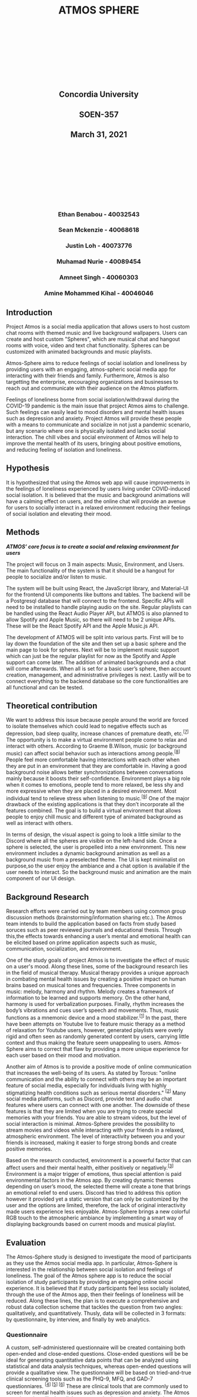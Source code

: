 
<br />
<br />
<br />
<br />
<br />
<br />
<br />
<br />
<br />
<br />


<h1 style="margin: auto; text-align: center; border: 0px;">ATMOS SPHERE</h1>

<br />
<br />
<br />
<br />
<br />
<br />
<br />
<br />
<br />
<br />

<div style="margin: auto; text-align: center;">
  <h2>Concordia University</h2>
  <h2>SOEN-357</h2>
  <h2>March 31, 2021</h2>
</div>


<br />
<br />
<br />
<br />
<br />
<br />
<br />
<br />
<br />

<div style="text-align: center; margin: auto;">
  <h3>Ethan Benabou - 40032543</h3>
  <h3>Sean Mckenzie - 40068618</h3>
  <h3>Justin Loh - 40073776</h3>
  <h3>Muhamad Nurie - 40089454</h3>
  <h3>Amneet Singh - 40060303</h3>
  <h3>Amine Mohammed Kihal - 40046046</h3>
</div>

<div style="page-break-after: always;"></div>

## Introduction

Project Atmos is a social media application that allows users to host custom
chat rooms with themed music and live background wallpapers. Users can create
and host custom "Spheres", which are musical chat and hangout rooms with voice,
video and text chat functionality. Spheres can be customized with animated
backgrounds and music playlists.

Atmos-Sphere aims to reduce feelings of social isolation and loneliness by
providing users with an engaging, atmos-spheric social media app for interacting
with their friends and family. Furthermore, Atmos is also targetting the
enterprise, encouraging organizations and businesses to reach out and
communicate with their audience on the Atmos platform.

Feelings of loneliness borne from social isolation/withdrawal during the
COVID-19 pandemic is the main issue that project Atmos aims to challenge. Such
feelings can easily lead to mood disorders and mental health issues such as
depression and anxiety. Project Atmos will provide these people with a means to
communicate and socialize in not just a pandemic scenario, but any scenario
where one is physically isolated and lacks social interaction. The chill vibes
and social environment of Atmos will help to improve the mental health of its
users, bringing about positive emotions, and reducing feeling of isolation and
loneliness.

## Hypothesis

It is hypothesized that using the Atmos web app will cause improvements in the
feelings of loneliness experienced by users living under COVID-induced social
isolation. It is believed that the music and background animations will have a
calming effect on users, and the online chat will provide an avenue for users to
socially interact in a relaxed environment reducing their feelings of social
isolation and elevating their mood.

## Methods

**_ATMOS’ core focus is to create a social and relaxing environment for users_**

The project will focus on 3 main aspects: Music, Environment, and Users. The
main functionality of the system is that it should be a hangout for people to
socialize and/or listen to music.

The system will be built using React, the JavaScript library, and Material-UI
for the frontend UI components like buttons and tables. The backend will be a
Postgresql database that will connect to the frontend. Specific APIs will need
to be installed to handle playing audio on the site. Regular playlists can be
handled using the React Audio Player API, but ATMOS is also planned to allow
Spotify and Apple Music, so there will need to be 2 unique APIs. These will be
the React Spotify API and the Apple Music.js API.

The development of ATMOS will be split into various parts. First will be to lay
down the foundation of the site and then set up a basic sphere and the main page
to look for spheres. Next will be to implement music support which can just be
the regular playlist for now as the Spotify and Apple support can come later.
The addition of animated backgrounds and a chat will come afterwards. When all
is set for a basic user’s sphere, then account creation, management, and
administrative privileges is next. Lastly will be to connect everything to the
backend database so the core functionalities are all functional and can be
tested.

## Theoretical contribution

We want to address this issue because people around the world are forced to
isolate themselves which could lead to negative effects such as depression, bad
sleep quality, increase chances of premature death, etc.<sup>[[7]]</sup> The
opportunity is to make a virtual environment people come to relax and interact
with others. According to Graeme B.Wilson, music (or background music) can
affect social behavior such as interactions among people.<sup>[[8]]</sup> People
feel more comfortable having interactions with each other when they are put in
an environment that they are comfortable in. Having a good background noise
allows better synchronizations between conversations mainly because it boosts
their self-confidence. Environment plays a big role when it comes to emotions,
people tend to more relaxed, be less shy and more expressive when they are
placed in a desired environment. Most individual tend to relieve stress when
listening to music.<sup>[[9]]</sup> One of the major drawback of the existing
applications is that they don’t incorporate all the features combined. The goal
is to build a virtual environment that allows people to enjoy chill music and
different type of animated background as well as interact with others.

In terms of design, the visual aspect is going to look a little similar to the
Discord where all the spheres are visible on the left-hand side. Once a sphere
is selected, the user is propelled into a new environment. This new environment
includes a dynamic background animation as well as a background music from a
preselected theme. The UI is kept minimalist on purpose,so the user enjoy the
ambiance and a chat option is available if the user needs to interact. So the
background music and animation are the main component of our UI design.

## Background Research

Research efforts were carried out by team members using common group
discussion methods (brainstorming/information sharing etc.). The Atmos team
intends to build the application based on facts from study based soruces such as
peer reviewed journals and educational thesis. Through this,the effects towards
enhancing a user’s mental and emotional health can be elicited based on prime
application aspects such as music, communication, socialization, and
environment.

One of the study goals of project Atmos is to investigate the effect of music on
a user's mood. Along these lines, some of the background research lies in the
field of musical therapy. Musical therapy provides a unique approach in
combating mental health issues by creating a positive impact on human brains
based on musical tones and frequencies. Three components in music: melody,
harmony and rhythm. Melody creates a framework of information to be learned and
supports memory. On the other hand, harmony is used for verbalization purposes.
Finally, rhythm increases the body’s vibrations and cues user’s speech and
movements. Thus, music functions as a mnemonic device and a mood
stabilizer.<sup>[[1]]</sup> In the past, there have been attempts on Youtube
live to feature music therapy as a method of relaxation for Youtube users,
however, generated playlists were overly rigid and often seen as randomly
generated content by users, carrying little context and thus making the feature
seem unappealing to users. Atmos-Sphere aims to correct that flaw by providing a
more unique experience for each user based on their mood and motivation.

Another aim of Atmos is to provide a positive mode of online communication that
increases the well-being of its users. As stated by Torous: "online
communication and the ability to connect with others may be an important feature
of social media, especially for individuals living with highly stigmatizing
health conditions such as serious mental disorders." <sup>[[2]]</sup> Many
social media platforms, such as Discord, provide text and audio chat features
where users can connect with one another. The downside of these features is that
they are limited when you are trying to create special memories with your
friends. You are able to stream videos, but the level of social interaction is
minimal. Atmos-Sphere provides the possibility to stream movies and videos while
interacting with your friends in a relaxed, atmospheric environment. The level
of interactivity between you and your friends is increased, making it easier to
forge strong bonds and create positive memories.

Based on the research conducted, environment is a powerful factor that can
affect users and their mental health, either positively or
negatively.<sup>\[[3](<#[3]-Helbich-M.-Mental-Health-and-Environmental-Exposures:-An-Editorial.-Int-J-Environ-Res-Public-Health.-2018;15(10):2207.-Published-2018-Oct-10.-doi:10.3390/ijerph15102207>)\]</sup>
Environment is a major trigger of emotions, thus special attention is paid
environmental factors in the Atmos app. By creating dynamic themes depending on
user’s mood, the selected theme will create a tone that brings an emotional
relief to end users. Discord has tried to address this option however it
provided yet a static version that can only be customized by the user and the
options are limited, therefore, the lack of original interactivity made users
experience less enjoyable. Atmos-Sphere brings a new colorful RGB touch to the
atmospheric ambiance by implementing a smart way of displaying backgrounds based
on current moods and musical playlist.

## Evaluation

The Atmos-Sphere study is designed to investigate the mood of participants as
they use the Atmos social media app. In particular, Atmos-Sphere is interested
in the relationship between social isolation and feelings of loneliness. The
goal of the Atmos sphere app is to reduce the social isolation of study
participants by providing an engaging online social experience. It is believed
that if study participants feel less socially isolated, through the use of the
Atmos app, then their feelings of loneliness will be reduced. Along these lines,
the plan is to execute a comprehensive and robust data collection scheme that
tackles the question from two angles: qualitatively, and quantitatively. Thusly,
data will be collected in 3 formats: by questionnaire, by interview, and finally
by web analytics.

### Questionnaire

A custom, self-administered questionnaire will be created containing both
open-ended and close-ended questions. Close-ended questions will be be ideal for
generating quantitative data points that can be analyzed using statistical and
data analysis techniques, whereas open-ended questions will provide a
qualitative view. The questionnaire will be based on tried-and-true clinical
screening tools such as the PHQ-9, MFQ, and GAD-7 questionniares. <sup>[[4]]
[[5]] [[6]]</sup> These are clinical tools that are commonly used to screen for
mental health issues such as depression and anxiety. The Atmos questionnaire
will take a lighter approach - it will not be designed to screen for mental
health issues, but rather to test for mood, social isolation, and feelings of
loneliness. Nonetheless, The questions will be in a similar format and wording
as the questions in the clinical questionnaires.

### Interviews

Upon completion of the study, an exit interview will be conducted with each
study partipant. The exit interview will contain mainly open-ended questions
focusing on participants experience in using the Atmos app. These interviews
will contribute to the qualitative data collected from the open-ended Atmos
questionnaire questions. The interview, in combination with the
self-administered questionnaire, will provide one-on-one, qualitative and
quantitative data from the perspective of the study participant.

### Web Analytics

Finally, web page statistics will be collected throughout the duration of the
study. Metrics such as clicks, time spent viewing components, and more will be
collected from the app. This data will be quantitative, and will provide a
valuable perspective on the level of engagment that Atmos was able to acheive
with its users. The data will be used to construct metrics for the learnability,
ease-of-use, and level of engagement that users have with a social media app in
the Atmos format.

### Study Format

The format of the study will have participants engage with the Atmos app thrice
over the course of a week, in short sessions of 5-10 minutes, followed by
administering the Atmos questionnaire at the end of each session. The triplet
combination of questionnaires, interviews, and web analytics will provide
multiple perspectives on the data. The goal is to acheive data and
methodological triangulation, which will create a more robust model of the
effect that Atmos has on feelings of social isolation and loneliness. Each of
the 3 investigatory techniques chosen for the study will provide a unique
perspective, the combination of which will be provide the best understanding of
Atmos' users. This study will provide the ground-work for future endeavors of
Atmos-Sphere and improvements to the Atmos social media platform.

### Data Analysis

Analysis of the data obtained in both the open ended and closed ended
questionaires will be primarily evaluated on:

- How much the application has affected the users?
- If the application has affected the user in a positive or negative way?
- If the application has affected the user positively, will the user continue to
  use the application or will they seek an alternative?
- If the application has affected the user negatively:
- What user needs did the application not meet?
- what alternative will the user seek to meet their needs?

As such, based upon the content of the responses received, we can determine the
overall effect the application has on the users in both qualitive and quantitive
terms. And through that analysis, the hypothesis will be proved/disproved.

## Biggest Risks

### Risk 1: Copyright Strikes

One of the primary features of ATMOS is that to act as a social hub with
user-selected background music. An obvious risk that will arise with this is
that if users can choose what songs they would like in their sphere, they might
choose copyrighted music and backgrounds if they are to choose external music
which are not featured on the spotify platform. This isn't necessarily bad since
spheres aren't monetized, but corporations will still want money for letting
people listen to their music or use their content as backgrounds, which may lead
to arising legal issues which may demand significant resources to resolve. Thus
it may be neccesary for the addition of advertisements during applicaiton usage
to appease the big corporations. This might be harder to handle for when video
chat is implemented since that will add more legality issues when people start
streaming movies.

### Risk 2: Explicit Content

There is a risk of malicous users using the application to post inappriate
content,which can ruin the experience for other users especially if underage
users are exposed to such content. An example of thismaybe be if spheres with
content not suitable of children are created. ATMOSwill need clear rules in the
terms and conditions stating that either the sitecannot be used for this 18+
content or if explicit content is allowed, certain rules and regulations will
need to be set on what is acceptable content and the some restrictions will be
required to ensure users under the age of 18 are not exposed to any explicit
content. Violators which post explicit content featuring physical blood, gore,
and death, as well as illegal pornography such as sexual content featuring
children/minors will be banned and handled with harsher consequences.

### Risk 3: Distribution of Illegal Content

Distribution of illegal content such as the may bring about a plethora of legal
issues:

- Distribution of pirated games, movies, and other medias or the use of pirated
  media on any sphere.
- Distribution of content that is illegal according to Canadian and
  International Laws or the use of this content on any sphere.
- Distribution of illegal hacking software such as trojans, malware, or other
  viruses that are cybercrimes.

### Risk 4: Distributed Denial of Service (DDoS) Attacks

Distributed Denial of Service (DDoS) Attacks pose a serious threat to ATMOS
servers and may be conducted by malicous users who have the intent of disrupting
application services. Thus appropriate security protocols and malware defense
software should be deployed in order to prevent such attacks from succeeding.

<!-- <div style="page-break-after: always;"></div> -->

## References

**\[1\]** Swanson, A. L. (2020). Music therapy in schools: Stimulating the mind and body to create positive change. In C. Maykel & M. A. Bray (Eds.), Applying psychology in the schools. Promoting mind–body health in schools: Interventions for mental health professionals (p. 233–244). American Psychological Association. <https://doi-org.lib-ezproxy.concordia.ca/10.1037/0000157-016>

**\[2\]** Naslund, J.A., Bondre, A., Torous, J. et al. Social Media and Mental Health: Benefits, Risks, and Opportunities for Research and Practice. J. technol. behav. sci. 5, 245–257 (2020). <https://doi.org/10.1007/s41347-020-00134-x>

**\[3\]** Helbich M. Mental Health and Environmental Exposures: An Editorial. Int J Environ Res Public Health. 2018;15(10):2207. Published 2018 Oct 10. doi:10.3390/ijerph15102207

**\[4\]**: <https://patient.info/doctor/patient-health-questionnaire-phq-9>

**\[5\]**: <https://www.corc.uk.net/outcome-experience-measures/mood-and-feelings-questionnaire/>

**\[6\]**: <https://patient.info/doctor/generalised-anxiety-disorder-assessment-gad-7>

**\[7\]** Novotney, A. (2019, May). The risks of social isolation. Retrieved
March 31, 2021, from https://www.apa.org/monitor/2019/05/ce-corner-isolation

**\[8\]** Wilson, G., &amp; MacDonald, R. (2019, June 28). The social impact of
musical engagement for young adults with learning difficulties: A
qualitative study. Retrieved April 01, 2021,from
https://www.ncbi.nlm.nih.gov/pmc/articles/PMC6610152/

**\[9\]** Thoma, M., La Marca, R., Brönnimann, R., Finkel, L., Ehlert, U., &amp;
Nater, U. (2013, August 5). The effect of music on the human stress response.
Retrieved April 01, 2021, from
https://www.ncbi.nlm.nih.gov/pmc/articles/PMC3734071/

[1]: https://doi-org.lib-ezproxy.concordia.ca/10.1037/0000157-016
[2]: https://doi.org/10.1007/s41347-020-00134-x
[4]: https://patient.info/doctor/patient-health-questionnaire-phq-9
[5]: https://www.corc.uk.net/outcome-experience-measures/mood-and-feelings-questionnaire/
[6]: https://patient.info/doctor/generalised-anxiety-disorder-assessment-gad-7
[7]: https://www.apa.org/monitor/2019/05/ce-corner-isolation
[8]: https://www.ncbi.nlm.nih.gov/pmc/articles/PMC6610152/
[9]: https://www.ncbi.nlm.nih.gov/pmc/articles/PMC3734071/
